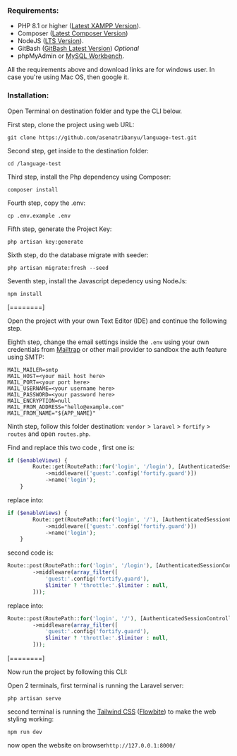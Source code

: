 ### Requirements:

-   PHP 8.1 or higher ([Latest XAMPP Version](https://www.apachefriends.org/download.html "Latest XAMPP Version")).
-   Composer ([Latest Composer Version](https://getcomposer.org/download/ "Latest Composer Version"))
-   NodeJS ([LTS Version](https://nodejs.org/en/download "LTS Version")).
-   GitBash ([GitBash Latest Version](https://git-scm.com/downloads "GitBash Latest Version")) _Optional_
-   phpMyAdmin or [MySQL Workbench](https://dev.mysql.com/downloads/windows/installer/8.0.html "MySQL Workbench").

All the requirements above and download links are for windows user. In case you're using Mac OS, then google it.

### Installation:

Open Terminal on destination folder and type the CLI below.

First step, clone the project using web URL:

```shell
git clone https://github.com/asenatribanyu/language-test.git
```

Second step, get inside to the destination folder:

```shell
cd /language-test
```

Third step, install the Php dependency using Composer:

```shell
composer install
```

Fourth step, copy the .env:

```shell
cp .env.example .env
```

Fifth step, generate the Project Key:

```shell
php artisan key:generate
```

Sixth step, do the database migrate with seeder:

```shell
php artisan migrate:fresh --seed
```

Seventh step, install the Javascript depedency using NodeJs:

```shell
npm install
```

[========]

Open the project with your own Text Editor (IDE) and continue the following step.

Eighth step, change the email settings inside the `.env` using your own credentials from [Mailtrap](https://mailtrap.io/ "Mailtrap") or other mail provider to sandbox the auth feature using SMTP:

```shell
MAIL_MAILER=smtp
MAIL_HOST=<your mail host here>
MAIL_PORT=<your port here>
MAIL_USERNAME=<your username here>
MAIL_PASSWORD=<your password here>
MAIL_ENCRYPTION=null
MAIL_FROM_ADDRESS="hello@example.com"
MAIL_FROM_NAME="${APP_NAME}"
```

Ninth step, follow this folder destination: `vendor` > `laravel` > `fortify` > `routes` and open `routes.php`.

Find and replace this two code , first one is:

```php
if ($enableViews) {
        Route::get(RoutePath::for('login', '/login'), [AuthenticatedSessionController::class, 'create'])
            ->middleware(['guest:'.config('fortify.guard')])
            ->name('login');
    }
```

replace into:

```php
if ($enableViews) {
        Route::get(RoutePath::for('login', '/'), [AuthenticatedSessionController::class, 'create'])
            ->middleware(['guest:'.config('fortify.guard')])
            ->name('login');
    }
```

second code is:

```php
Route::post(RoutePath::for('login', '/login'), [AuthenticatedSessionController::class, 'store'])
        ->middleware(array_filter([
            'guest:'.config('fortify.guard'),
            $limiter ? 'throttle:'.$limiter : null,
        ]));
```

replace into:

```php
Route::post(RoutePath::for('login', '/'), [AuthenticatedSessionController::class, 'store'])
        ->middleware(array_filter([
            'guest:'.config('fortify.guard'),
            $limiter ? 'throttle:'.$limiter : null,
        ]));
```

[========]

Now run the project by following this CLI:

Open 2 terminals, first terminal is running the Laravel server:

```shell
php artisan serve
```

second terminal is running the [Tailwind CSS](https://tailwindcss.com/ "Tailwind CSS") ([Flowbite](https://flowbite.com/ "Flowbite")) to make the web styling working:

```shell
npm run dev
```

now open the website on browser`http://127.0.0.1:8000/`

